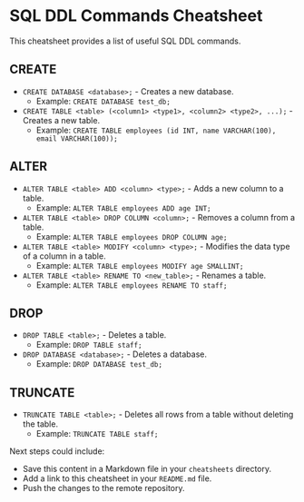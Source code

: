 # SQL DDL Commands Cheatsheet

This cheatsheet provides a list of useful SQL DDL commands.

## CREATE

- `CREATE DATABASE <database>;` - Creates a new database.
    - Example: `CREATE DATABASE test_db;`
- `CREATE TABLE <table> (<column1> <type1>, <column2> <type2>, ...);` - Creates a new table.
    - Example: `CREATE TABLE employees (id INT, name VARCHAR(100), email VARCHAR(100));`

## ALTER

- `ALTER TABLE <table> ADD <column> <type>;` - Adds a new column to a table.
    - Example: `ALTER TABLE employees ADD age INT;`
- `ALTER TABLE <table> DROP COLUMN <column>;` - Removes a column from a table.
    - Example: `ALTER TABLE employees DROP COLUMN age;`
- `ALTER TABLE <table> MODIFY <column> <type>;` - Modifies the data type of a column in a table.
    - Example: `ALTER TABLE employees MODIFY age SMALLINT;`
- `ALTER TABLE <table> RENAME TO <new_table>;` - Renames a table.
    - Example: `ALTER TABLE employees RENAME TO staff;`

## DROP

- `DROP TABLE <table>;` - Deletes a table.
    - Example: `DROP TABLE staff;`
- `DROP DATABASE <database>;` - Deletes a database.
    - Example: `DROP DATABASE test_db;`

## TRUNCATE

- `TRUNCATE TABLE <table>;` - Deletes all rows from a table without deleting the table.
    - Example: `TRUNCATE TABLE staff;`

Next steps could include:
- Save this content in a Markdown file in your `cheatsheets` directory.
- Add a link to this cheatsheet in your `README.md` file.
- Push the changes to the remote repository.
